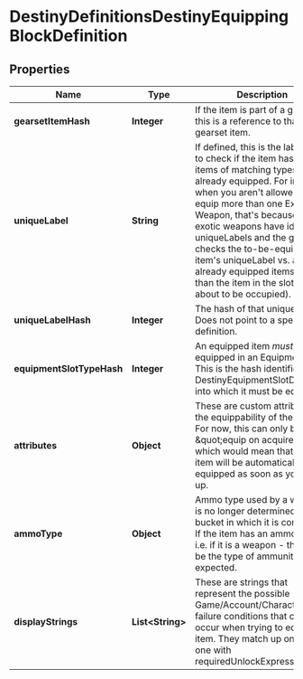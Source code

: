 
# DestinyDefinitionsDestinyEquippingBlockDefinition

## Properties
Name | Type | Description | Notes
------------ | ------------- | ------------- | -------------
**gearsetItemHash** | **Integer** | If the item is part of a gearset, this is a reference to that gearset item. |  [optional]
**uniqueLabel** | **String** | If defined, this is the label used to check if the item has other items of matching types already equipped.   For instance, when you aren&#39;t allowed to equip more than one Exotic Weapon, that&#39;s because all exotic weapons have identical uniqueLabels and the game checks the to-be-equipped item&#39;s uniqueLabel vs. all other already equipped items (other than the item in the slot that&#39;s about to be occupied). |  [optional]
**uniqueLabelHash** | **Integer** | The hash of that unique label. Does not point to a specific definition. |  [optional]
**equipmentSlotTypeHash** | **Integer** | An equipped item *must* be equipped in an Equipment Slot. This is the hash identifier of the DestinyEquipmentSlotDefinition into which it must be equipped. |  [optional]
**attributes** | **Object** | These are custom attributes on the equippability of the item.  For now, this can only be \&quot;equip on acquire\&quot;, which would mean that the item will be automatically equipped as soon as you pick it up. |  [optional]
**ammoType** | **Object** | Ammo type used by a weapon is no longer determined by the bucket in which it is contained. If the item has an ammo type - i.e. if it is a weapon - this will be the type of ammunition expected. |  [optional]
**displayStrings** | **List&lt;String&gt;** | These are strings that represent the possible Game/Account/Character state failure conditions that can occur when trying to equip the item. They match up one-to-one with requiredUnlockExpressions. |  [optional]



